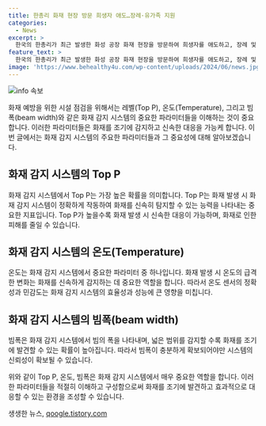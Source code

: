 ```yaml
---
title: 한총리 화재 현장 방문 희생자 애도…장례·유가족 지원
categories:
  - News
excerpt: >
  한국의 한총리가 최근 발생한 화성 공장 화재 현장을 방문하여 희생자를 애도하고, 장례 및 유가족 지원을 약속했습니다.
feature_text: >
  한국의 한총리가 최근 발생한 화성 공장 화재 현장을 방문하여 희생자를 애도하고, 장례 및 유가족 지원을 약속했습니다.
image: 'https://www.behealthy4u.com/wp-content/uploads/2024/06/news.jpg'
---
```


<p><img src="https://www.behealthy4u.com/wp-content/uploads/2024/06/news.jpg" alt="info 속보" /></p>

<p data-ke-size="size16"></p>

<p>화재 예방을 위한 시설 점검을 위해서는 레벨(Top P), 온도(Temperature), 그리고 빔폭(beam width)와 같은 화재 감지 시스템의 중요한 파라미터들을 이해하는 것이 중요합니다. 이러한 파라미터들은 화재를 조기에 감지하고 신속한 대응을 가능케 합니다. 이번 글에서는 화재 감지 시스템의 주요한 파라미터들과 그 중요성에 대해 알아보겠습니다.</p>

<h2 data-ke-size="size26">화재 감지 시스템의 Top P</h2>

<p>화재 감지 시스템에서 Top P는 가장 높은 확률을 의미합니다. Top P는 화재 발생 시 화재 감지 시스템이 정확하게 작동하여 화재를 신속히 탐지할 수 있는 능력을 나타내는 중요한 지표입니다. Top P가 높을수록 화재 발생 시 신속한 대응이 가능하며, 화재로 인한 피해를 줄일 수 있습니다.</p>

<h2 data-ke-size="size26">화재 감지 시스템의 온도(Temperature)</h2>

<p>온도는 화재 감지 시스템에서 중요한 파라미터 중 하나입니다. 화재 발생 시 온도의 급격한 변화는 화재를 신속하게 감지하는 데 중요한 역할을 합니다. 따라서 온도 센서의 정확성과 민감도는 화재 감지 시스템의 효율성과 성능에 큰 영향을 미칩니다.</p>

<h2 data-ke-size="size26">화재 감지 시스템의 빔폭(beam width)</h2>

<p>빔폭은 화재 감지 시스템에서 빔의 폭을 나타내며, 넓은 범위를 감지할 수록 화재를 조기에 발견할 수 있는 확률이 높아집니다. 따라서 빔폭이 충분하게 확보되어야만 시스템의 신뢰성이 확보될 수 있습니다.</p>

<p>위와 같이 Top P, 온도, 빔폭은 화재 감지 시스템에서 매우 중요한 역할을 합니다. 이러한 파라미터들을 적절히 이해하고 구성함으로써 화재를 조기에 발견하고 효과적으로 대응할 수 있는 환경을 조성할 수 있습니다.</p>

<p data-ke-size="size16"></p>
생생한 뉴스, <a href="https://qoogle.tistory.com" rel="dofollow">qoogle.tistory.com</a>


